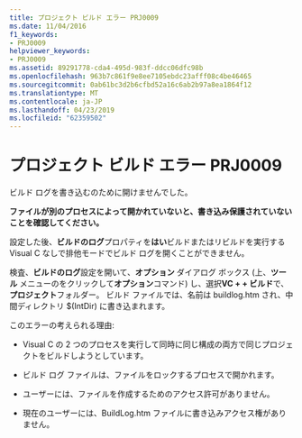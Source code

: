 ```yaml
---
title: プロジェクト ビルド エラー PRJ0009
ms.date: 11/04/2016
f1_keywords:
- PRJ0009
helpviewer_keywords:
- PRJ0009
ms.assetid: 89291778-cda4-495d-983f-ddcc06dfc98b
ms.openlocfilehash: 963b7c861f9e8ee7105ebdc23afff08c4be46465
ms.sourcegitcommit: 0ab61bc3d2b6cfbd52a16c6ab2b97a8ea1864f12
ms.translationtype: MT
ms.contentlocale: ja-JP
ms.lasthandoff: 04/23/2019
ms.locfileid: "62359502"
---
```

# <a name="project-build-error-prj0009"></a>プロジェクト ビルド エラー PRJ0009

ビルド ログを書き込むのために開けませんでした。

**ファイルが別のプロセスによって開かれていないと、書き込み保護されていないことを確認してください。**

設定した後、**ビルドのログ**プロパティを**はい**ビルドまたはリビルドを実行する Visual C なしで排他モードでビルド ログを開くことができません。

検査、**ビルドのログ**設定を開いて、**オプション** ダイアログ ボックス (上、**ツール** メニューのをクリックして**オプション**コマンド) し、選択**VC + + ビルド**で、**プロジェクト**フォルダー。 ビルド ファイルでは、名前は buildlog.htm され、中間ディレクトリ $(IntDir) に書き込まれます。

このエラーの考えられる理由:

- Visual C の 2 つのプロセスを実行して同時に同じ構成の両方で同じプロジェクトをビルドしようとしています。

- ビルド ログ ファイルは、ファイルをロックするプロセスで開かれます。

- ユーザーには、ファイルを作成するためのアクセス許可がありません。

- 現在のユーザーには、BuildLog.htm ファイルに書き込みアクセス権がありません。
